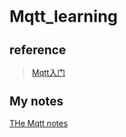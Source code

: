 # Mqtt_learning

## reference 

> [Mqtt入门](http://www.iteye.com/blogs/subjects/mqtt?from=groupmessage#4274?appinstall=0)

## My notes

[THe Mqtt notes]()


